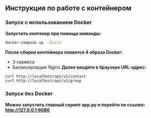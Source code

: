 ## Инструкция по работе с контейнером
### Запуск с использованием Docker
**Запустить контенер при помощи команды:**
```bash
docker-compose up --build
```
**После сборки контейнера появится 4 образа Docker:**
* 3 сервиса
* Балансировщик Nginx
**Далее введите в браузере URL-адрес:**
```bash
curl http://localhost/api/v1/contact
curl http://localhost/api/v1/group
```
### Запуск без Docker
**Можно запустить главный скрипт app.py и перейти по ссылке: http://127.0.0.1:6080**
